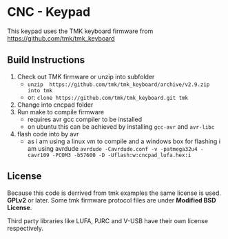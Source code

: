 # CNC - Keypad
This keypad uses the TMK keyboard firmware from https://github.com/tmk/tmk_keyboard

## Build Instructions

 1. Check out TMK firmware or unzip into subfolder 
    * `unzip  https://github.com/tmk/tmk_keyboard/archive/v2.9.zip into tmk`
    * or: `clone https://github.com/tmk/tmk_keyboard.git tmk`
 2. Change into cncpad folder
 3. Run make to compile firmware
    * requires avr gcc compiler to be installed
    * on ubuntu this can be achieved by installing `gcc-avr` and `avr-libc`
 4. flash code into by avr
    * as i am using a linux vm to compile and a windows box for flashing i am using avrdude
      `avrdude -Cavrdude.conf -v -patmega32u4 -cavr109 -PCOM3 -b57600 -D -Uflash:w:cncpad_lufa.hex:i `

## License
Because this code is derrived from tmk examples the same license is used.
**GPLv2** or later. Some tmk firmware protocol files are under **Modified BSD License**.

Third party libraries like LUFA, PJRC and V-USB have their own license respectively.
